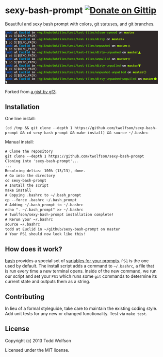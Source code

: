 # sexy-bash-prompt [![Donate on Gittip](http://badgr.co/gittip/twolfson.png)](https://www.gittip.com/twolfson/)

Beautiful and sexy bash prompt with colors, git statuses, and git branches.

![sexy-bash-prompt screenshot][screenshot]

[screenshot]: screenshot.png

Forked from [a gist by gf3][sexy-bash-orig].

[sexy-bash-orig]: https://gist.github.com/gf3/306785/a35d28b6bdd0f7c54318cce510738438f04dabaa

## Installation
One line install:

```shell
(cd /tmp && git clone --depth 1 https://github.com/twolfson/sexy-bash-prompt && cd sexy-bash-prompt && make install) && source ~/.bashrc
```

Manual install:

```shell
# Clone the repository
git clone --depth 1 https://github.com/twolfson/sexy-bash-prompt
Cloning into 'sexy-bash-prompt'...
...
Resolving deltas: 100% (13/13), done.
# Go into the directory
cd sexy-bash-prompt
# Install the script
make install
# Copying .bashrc to ~/.bash_prompt
cp --force .bashrc ~/.bash_prompt
# Adding ~/.bash_prompt to ~/.bashrc
echo ". ~/.bash_prompt" >> ~/.bashrc
# twolfson/sexy-bash-prompt installation complete!
# Rerun your ~/.bashrc
source ~/.bashrc
todd at Euclid in ~/github/sexy-bash-prompt on master
# Your PS1 should now look like this!
```

## How does it work?
[bash][bash] provides a special set of [variables for your prompts][ps-vars]. `PS1` is the one used by default. The install script adds a command to `~/.bashrc`, a file that is run every time a new terminal opens. Inside of the new command, we run our script and set your `PS1` which runs some `git` commands to determine its current state and outputs them as a string.

[bash]: https://en.wikipedia.org/wiki/Bash_%28Unix_shell%29
[ps-vars]: http://www.gnu.org/software/bash/manual/bashref.html#index-PS1

## Contributing
In lieu of a formal styleguide, take care to maintain the existing coding style. Add unit tests for any new or changed functionality. Test via `make test`.

## License
Copyright (c) 2013 Todd Wolfson

Licensed under the MIT license.
